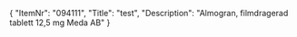 {
  "ItemNr": "094111",
  "Title": "test",
  "Description": "Almogran, filmdragerad tablett 12,5 mg Meda AB"
}